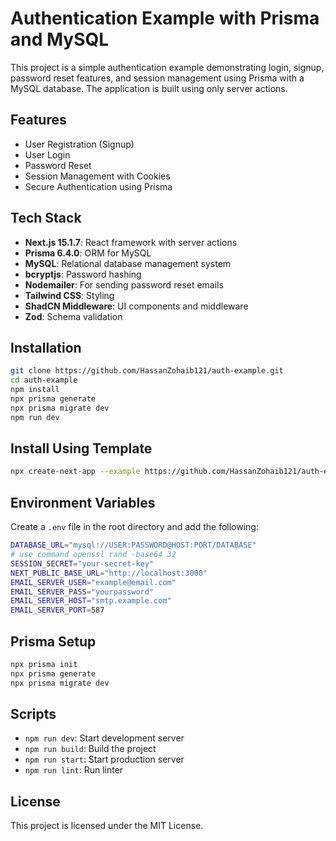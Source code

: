 # Authentication Example with Prisma and MySQL

This project is a simple authentication example demonstrating login, signup, password reset features, and session management using Prisma with a MySQL database. The application is built using only server actions.

## Features
- User Registration (Signup)
- User Login
- Password Reset
- Session Management with Cookies
- Secure Authentication using Prisma

## Tech Stack
- **Next.js 15.1.7**: React framework with server actions
- **Prisma 6.4.0**: ORM for MySQL
- **MySQL**: Relational database management system
- **bcryptjs**: Password hashing
- **Nodemailer**: For sending password reset emails
- **Tailwind CSS**: Styling
- **ShadCN Middleware**: UI components and middleware
- **Zod**: Schema validation

## Installation

```sh
git clone https://github.com/HassanZohaib121/auth-example.git
cd auth-example
npm install
npx prisma generate
npx prisma migrate dev
npm run dev
```

## Install Using Template

```sh
npx create-next-app --example https://github.com/HassanZohaib121/auth-example <YOUR_APP_NAME>
```

## Environment Variables
Create a `.env` file in the root directory and add the following:

```sh
DATABASE_URL="mysql://USER:PASSWORD@HOST:PORT/DATABASE"
# use command openssl rand -base64 32
SESSION_SECRET="your-secret-key"
NEXT_PUBLIC_BASE_URL="http://localhost:3000"
EMAIL_SERVER_USER="example@email.com"
EMAIL_SERVER_PASS="yourpassword"
EMAIL_SERVER_HOST="smtp.example.com"
EMAIL_SERVER_PORT=587
```

## Prisma Setup
```sh
npx prisma init
npx prisma generate
npx prisma migrate dev
```

## Scripts
- `npm run dev`: Start development server
- `npm run build`: Build the project
- `npm run start`: Start production server
- `npm run lint`: Run linter

## License
This project is licensed under the MIT License.

